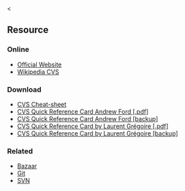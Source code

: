 &lt;

Resource
--------

### Online

-   [Official Website](http://msdn2.microsoft.com/en-us/vcsharp/aa336809.aspx)
-   [Wikipedia CVS](http://en.wikipedia.org/wiki/Concurrent_Versions_System)

### Download

-   [CVS Cheat-sheet](http://www.slac.stanford.edu/grp/cd/soft/cvs/cvs_cheatsheet.html)
-   [CVS Quick Reference Card Andrew Ford \[.pdf\]](http://refcards.com/refcard/cvs-forda)
-   [CVS Quick Reference Card Andrew Ford \[backup\]](static/cs/cvs-refcard-a4.pdf)
-   [CVS Quick Reference Card by Laurent Grégoire \[.pdf\]](http://tnerual.eriogerg.free.fr/cvs.html)
-   [CVS Quick Reference Card by Laurent Grégoire \[backup\]](static/cs/cvsqrc.pdf)

### Related

-   [Bazaar](bazaar.html "Bazaar Cheat Sheet")
-   [Git](git.html "Git Cheat Sheet")
-   [SVN](svn.html "SVN Cheat Sheet")
